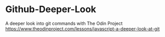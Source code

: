 # Github-Deeper-Look
A deeper look into git commands with The Odin Project https://www.theodinproject.com/lessons/javascript-a-deeper-look-at-git
